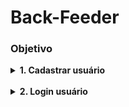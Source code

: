 # Back-Feeder

<article>
    <h3>Objetivo</h3>
    
</article>

<details>
    <summary><strong>1. Cadastrar usuário</strong></summary>
    <br>
    <ol>
        <li>
            <input type="checkbox" disabled />
            <strong>firstName</strong>: <span>- Min 4 caracteres;</span><br>
        </li>
        <li>
            <input type="checkbox" disabled /> <strong>lastName</strong>: 
            <span>- Min 4 caracteres;</span><br>
        </li>
        <li>
            <input type="checkbox" disabled /> <strong>username</strong>:
             <span>- Min 4 caracteres;</span></br>
        </li>
        <li>
            <input type="checkbox" disabled /> <strong>email</strong>: 
            <span>- Gerar token com username e armazenar;</span></br>
        </li>
        <li>
            <input type="checkbox" disabled /> <strong>password</strong>:
            <span>- Min 8 caracteres e ser alfa numérico;</span></br>
        </li>
        <li>
            <input type="checkbox" disabled /> <strong>turma</strong>:
            <span>- *NÃO OBRIGATÓRIO*;</span></br>
        </li>
    </ol>
</details></br>

<details>
    <summary><strong>2. Login usuário</strong></summary>
    </br>
    <ol>
        <li>
            <input type="checkbox" disabled />
            <strong>username</strong>: <span>- Decodar o token e verificar se é válido;</span><br>
        </li>
        <li>
            <input type="checkbox" disabled />
            <strong>password</strong><br>
        </li>
        <li>
            <input type="checkbox" disabled />
            <strong>lembrar a senha</strong></br>
        </li>
    </ol>
</details>